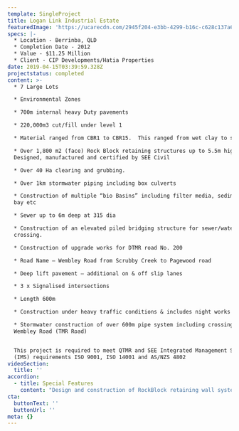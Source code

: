 ```yaml
---
template: SingleProject
title: Logan Link Industrial Estate
featuredImage: 'https://ucarecdn.com/2945f204-e3bb-4299-b16c-c628c137a6c4/'
specs: |-
  * Location - Berrinba, QLD
  * Completion Date - 2012
  * Value - $11.25 Million
  * Client - CIP Developments/Hatia Properties
date: 2019-04-15T03:39:59.328Z
projectstatus: completed
content: >-
  * 7 Large Lots

  * Environmental Zones

  * 700m internal heavy Duty pavements

  * 220,000m3 cut/fill under level 1

  * Material ranged from CBR1 to CBR15.  This ranged from wet clay to sandstone.

  * Over 1,800 m2 (face) Rock Block retaining structures up to 5.5m high.
  Designed, manufactured and certified by SEE Civil

  * Over 40 Ha clearing and grubbing.

  * Over 1km stormwater piping including box culverts

  * Construction of multiple “bio Basins” including filter media, sediment for
  bay etc

  * Sewer up to 6m deep at 315 dia

  * Construction of an elevated piled bridging structure for sewer/water
  crossing.

  * Construction of upgrade works for DTMR road No. 200

  * Road Name – Wembley Road from Scrubby Creek to Pagewood road

  * Deep lift pavement – additional on & off slip lanes

  * 3 x Signalised intersections

  * Length 600m

  * Construction under heavy traffic conditions & includes night works

  * Stormwater construction of over 600m pipe system including crossing of
  Wembley Road (TMR Road)


  This project is required to meet QTMR and SEE Integrated Management System
  (IMS) requirements ISO 9001, ISO 14001 and AS/NZS 4802
videoSection:
  title: ''
accordion:
  - title: Special Features
    content: "Design and construction of RockBlock retaining wall system to suit the developer and TOLL needs\r\n\nThe site earthworks had some challenges with the variable materials ranging from low quality clay to sandstone.\r\n\nThis site also had a low-lying area where an environmental zone was maintained.\r\n\nThe works were under the control of 3 authorities, which added some complications.  They were Brisbane City Council, Logan Council and TMR.  The complications were mainly to do with any interface between the authorities."
cta:
  buttonText: ''
  buttonUrl: ''
meta: {}
---
```


